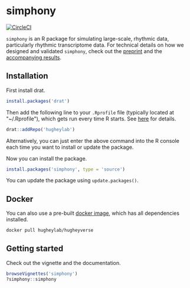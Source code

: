 # simphony
[![CircleCI](https://circleci.com/gh/hugheylab/simphony.svg?style=shield)](https://circleci.com/gh/hugheylab/simphony)

`simphony` is an R package for simulating large-scale, rhythmic data, particularly rhythmic transcriptome data. For technical details on how we designed and validated `simphony`, check out the [preprint](https://doi.org/10.1101/497859) and the [accompanying results](https://figshare.com/s/549da44928b243df47d5).

## Installation
First install drat.
```R
install.packages('drat')
```

Then add the following line to your `.Rprofile` file (typically located at "~/.Rprofile"), which gets run every time R starts. See [here](https://csgillespie.github.io/efficientR/3-3-r-startup.html#r-startup) for details.
```R
drat::addRepo('hugheylab')
```
Alternatively, you can just enter the above command into the R console each time you want to install or update the package.

Now you can install the package.
```R
install.packages('simphony', type = 'source')
```
You can update the package using `update.packages()`.

## Docker
You can also use a pre-built [docker image](https://hub.docker.com/r/hugheylab/hugheyverse), which has all dependencies installed.
```bash
docker pull hugheylab/hugheyverse
```

## Getting started
Check out the vignette and the documentation.
```R
browseVignettes('simphony')
?simphony::simphony
```
